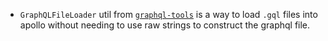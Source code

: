 ---
---

- `GraphQLFileLoader` util from [`graphql-tools`](https://www.graphql-tools.com/docs/api/classes/loaders_graphql_file_src.graphqlfileloader) is a way to load `.gql` files into apollo without needing to use raw strings to construct the graphql file.
